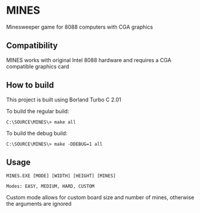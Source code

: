 # MINES
Minesweeper game for 8088 computers with CGA graphics

## Compatibility

MINES works with original Intel 8088 hardware and requires a CGA compatible graphics card

## How to build

This project is built using Borland Turbo C 2.01

To build the regular build:
```
C:\SOURCE\MINES\> make all
```

To build the debug build:
```
C:\SOURCE\MINES\> make -DDEBUG=1 all
```

## Usage
```
MINES.EXE [MODE] [WIDTH] [HEIGHT] [MINES]

Modes: EASY, MEDIUM, HARD, CUSTOM
```

Custom mode allows for custom board size and number of mines, otherwise the arguments are ignored
